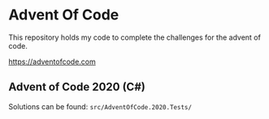 # Advent Of Code

This repository holds my code to complete the challenges for the
advent of code.

https://adventofcode.com

## Advent of Code 2020 (C#)

Solutions can be found: `src/AdventOfCode.2020.Tests/`
